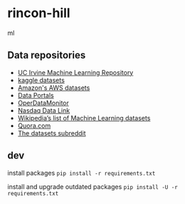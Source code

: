 # rincon-hill

ml

## Data repositories

-   [UC Irvine Machine Learning Repository](http://archive.ics.uci.edu/)
-   [kaggle datasets](https://www.kaggle.com/datasets)
-   [Amazon's AWS datasets](https://registry.opendata.aws/)
-   [Data Portals](http://dataportals.org/)
-   [OperDataMonitor](https://opendatamonitor.eu/frontend/web/index.php?r=dashboard%2Findex)
-   [Nasdaq Data Link](https://data.nasdaq.com/)
-   [Wikipedia’s list of Machine Learning datasets](https://en.wikipedia.org/wiki/List_of_datasets_for_machine-learning_research)
-   [Quora.com](https://www.quora.com/Where-can-I-find-large-datasets-open-to-the-public)
-   [The datasets subreddit](https://www.reddit.com/r/datasets/)

## dev

install packages
`pip install -r requirements.txt`

install and upgrade outdated packages
`pip install -U -r requirements.txt`
